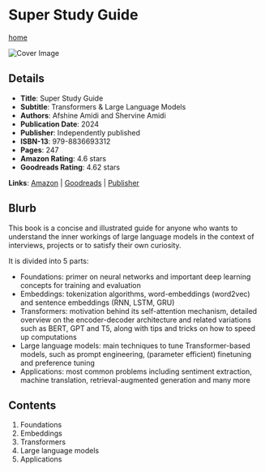# Super Study Guide

[home](../)

![Cover Image](super-study-guide.jpeg)

## Details

* **Title**: Super Study Guide
* **Subtitle**: Transformers & Large Language Models
* **Authors**: Afshine Amidi and Shervine Amidi 
* **Publication Date**: 2024
* **Publisher**: Independently published
* **ISBN-13**: 979-8836693312
* **Pages**: 247
* **Amazon Rating**: 4.6 stars
* **Goodreads Rating**: 4.62 stars


**Links**: [Amazon](https://amzn.to/4qJrXwP) |
[Goodreads](https://www.goodreads.com/book/show/217141763-super-study-guide) |
[Publisher](https://superstudy.guide/transformers-large-language-models/)

## Blurb

This book is a concise and illustrated guide for anyone who wants to understand the inner workings of large language models in the context of interviews, projects or to satisfy their own curiosity.

It is divided into 5 parts:

* Foundations: primer on neural networks and important deep learning concepts for training and evaluation
* Embeddings: tokenization algorithms, word-embeddings (word2vec) and sentence embeddings (RNN, LSTM, GRU)
* Transformers: motivation behind its self-attention mechanism, detailed overview on the encoder-decoder architecture and related variations such as BERT, GPT and T5, along with tips and tricks on how to speed up computations
* Large language models: main techniques to tune Transformer-based models, such as prompt engineering, (parameter efficient) finetuning and preference tuning
* Applications: most common problems including sentiment extraction, machine translation, retrieval-augmented generation and many more

## Contents

1. Foundations
2. Embeddings
3. Transformers
4. Large language models
5. Applications
